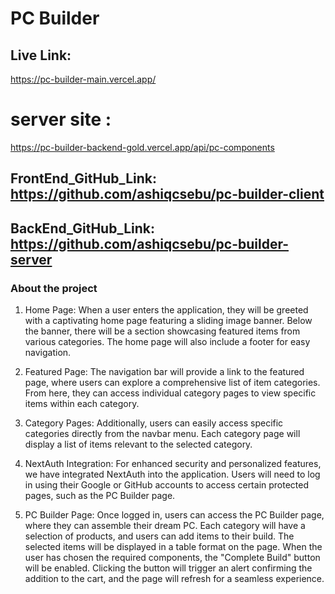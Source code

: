 # PC Builder 

## Live Link:
https://pc-builder-main.vercel.app/

# server site :
https://pc-builder-backend-gold.vercel.app/api/pc-components

## FrontEnd_GitHub_Link: https://github.com/ashiqcsebu/pc-builder-client

## BackEnd_GitHub_Link: https://github.com/ashiqcsebu/pc-builder-server

### About the project

1. Home Page:
When a user enters the application, they will be greeted with a captivating home page featuring a sliding image banner. Below the banner, there will be a section showcasing featured items from various categories. The home page will also include a footer for easy navigation.

2. Featured Page:
The navigation bar will provide a link to the featured page, where users can explore a comprehensive list of item categories. From here, they can access individual category pages to view specific items within each category.

3. Category Pages:
Additionally, users can easily access specific categories directly from the navbar menu. Each category page will display a list of items relevant to the selected category.

4. NextAuth Integration:
For enhanced security and personalized features, we have integrated NextAuth into the application. Users will need to log in using their Google or GitHub accounts to access certain protected pages, such as the PC Builder page.

5. PC Builder Page:
Once logged in, users can access the PC Builder page, where they can assemble their dream PC. Each category will have a selection of products, and users can add items to their build. The selected items will be displayed in a table format on the page. When the user has chosen the required components, the "Complete Build" button will be enabled. Clicking the button will trigger an alert confirming the addition to the cart, and the page will refresh for a seamless experience.
